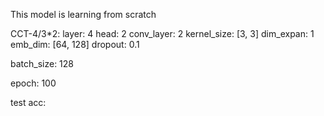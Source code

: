 This model is learning from scratch

CCT-4/3*2: 
layer: 4
head: 2
conv_layer: 2
kernel_size: [3, 3]
dim_expan: 1
emb_dim: [64, 128]
dropout: 0.1


batch_size: 128

epoch: 100

test acc:

